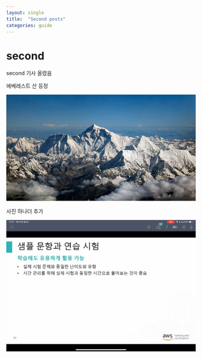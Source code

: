 ```yaml
---
layout: single
title:  "Second posts"
categories: guide
---
```


# second

second 기사 올렸음

에베레스트 산 등정

![the-root-of-the-world](../images/2023-01-12-second/the-root-of-the-world.jpg)

사진 하나더 추가

![](../images/2023-01-12-second/6975a2abd3ba6576531e6bf951be1e46d929ae27.jpg)
